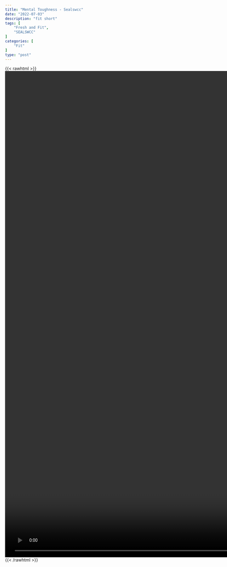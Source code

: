 ```yaml
---
title: "Mental Toughness - Sealswcc"
date: "2022-07-03"
description: "fit short"
tags: [
    "Fresh and Fit",
    "SEALSWCC"
]
categories: [
    "Fit"
]
type: "post"
---
```

{{< rawhtml >}}
    <video style="height:40vh;width:auto" overflow="hidden" controls>
        <source src="https://lectures.dev00ps.com/Fit/PODCAST%20Episode%204%20%7C%20Mental%20Toughness%20%7C%20SEALSWCC.COM.mp4" type="video/mp4"> 
    </video>
{{< /rawhtml >}}

